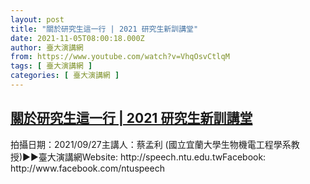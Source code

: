 ```yaml
---
layout: post
title: "關於研究生這一行 | 2021 研究生新訓講堂"
date: 2021-11-05T08:00:18.000Z
author: 臺大演講網
from: https://www.youtube.com/watch?v=VhqOsvCtlqM
tags: [ 臺大演講網 ]
categories: [ 臺大演講網 ]
---
```

<!--1636099218000-->
[關於研究生這一行 | 2021 研究生新訓講堂](https://www.youtube.com/watch?v=VhqOsvCtlqM)
------

<div>
拍攝日期：2021/09/27主講人：蔡孟利 (國立宜蘭大學生物機電工程學系教授)►►臺大演講網Website: http://speech.ntu.edu.twFacebook: http://www.facebook.com/ntuspeech
</div>
